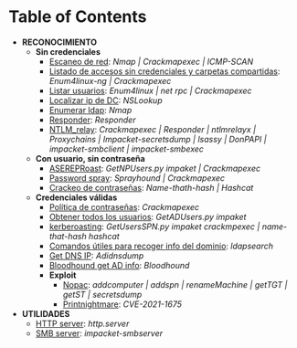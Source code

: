 # **Table of Contents**
  
- **RECONOCIMIENTO**
  - **Sin credenciales**
    - [Escaneo de red](no_credentials/scan_network/): _Nmap | Crackmapexec | ICMP-SCAN_
    - [Listado de accesos sin credenciales y carpetas compartidas](no_credentials/list_guest_access_on_smb_share/): _Enum4linux-ng | Crackmapexec_
    - [Listar usuarios](no_credentials/find_user_list/): _Enum4linux | net rpc | Crackmapexec_
    - [Localizar ip de DC](no_credentials/find_dc_ip/): _NSLookup_
    - [Enumerar ldap](no_credentials/enumerate_ldap/): _Nmap_
    - [Responder](no_credentials/responder/): _Responder_
    - [NTLM_relay](no_credentials/NTLM_relay/): _Crackmapexec | Responder | ntlmrelayx | Proxychains | Impacket-secretsdump | lsassy | DonPAPI | impacket-smbclient | impacket-smbexec_
  - **Con usuario, sin contraseña**
    - [ASEREPRoast](user_but_no_credentials/ASREPRoast/): _GetNPUsers.py impaket | Crackmapexec_
    - [Password spray](user_but_no_credentials/password_spray/): _Sprayhound | Crackmapexec_
    - [Crackeo de contraseñas](user_but_no_credentials/crack_passwords/): _Name-thath-hash | Hashcat_
  - **Credenciales válidas**
    - [Política de contraseñas](valid_credentials/pass_pol/): _Crackmapexec_
    - [Obtener todos los usuarios](valid_credentials/get_all_users/): _GetADUsers.py impaket_
    - [kerberoasting](valid_credentials/kerberoasting/): _GetUsersSPN.py impaket crackmpexec | name-that-hash hashcat_
    - [Comandos útiles para recoger info del dominio](valid_credentials/useful_domain_info/): _ldapsearch_
    - [Get DNS IP](valid_credentials/get_dns/): _Adidnsdump_
    - [Bloodhound get AD info](valid_credentials/bloodhound/): _Bloodhound_
    - **Exploit**
      - [Nopac](valid_credentials/nopac/): _addcomputer | addspn | renameMachine | getTGT | getST | secretsdump_
      - [Printnightmare](valid_credentials/printnightmare/): _CVE-2021-1675_
- **UTILIDADES**
  - [HTTP server](utilities/Enable_servers_to_share_load_or_upload_content/): _http.server_
  - [SMB server](utilities/Enable_servers_to_share_load_or_upload_content/): _impacket-smbserver_

